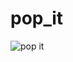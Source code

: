 # pop_it


![pop it](https://github.com/ayfan1/pop_it/assets/117119115/f05e1510-449f-4f32-8619-94a53ec9bed7)
